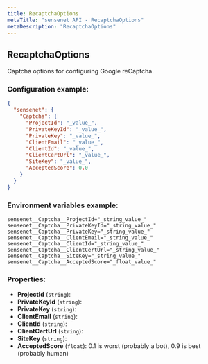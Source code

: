 ```yaml
---
title: RecaptchaOptions
metaTitle: "sensenet API - RecaptchaOptions"
metaDescription: "RecaptchaOptions"
---
```


## RecaptchaOptions

Captcha options for configuring Google reCaptcha.

### Configuration example:
``` json
{
  "sensenet": {
    "Captcha": {
      "ProjectId": "_value_",
      "PrivateKeyId": "_value_",
      "PrivateKey": "_value_",
      "ClientEmail": "_value_",
      "ClientId": "_value_",
      "ClientCertUrl": "_value_",
      "SiteKey": "_value_",
      "AcceptedScore": 0.0
    }
  }
}
```
### Environment variables example:
```
sensenet__Captcha__ProjectId="_string_value_"
sensenet__Captcha__PrivateKeyId="_string_value_"
sensenet__Captcha__PrivateKey="_string_value_"
sensenet__Captcha__ClientEmail="_string_value_"
sensenet__Captcha__ClientId="_string_value_"
sensenet__Captcha__ClientCertUrl="_string_value_"
sensenet__Captcha__SiteKey="_string_value_"
sensenet__Captcha__AcceptedScore="_float_value_"
```
### Properties:
- **ProjectId** (`string`): 
- **PrivateKeyId** (`string`): 
- **PrivateKey** (`string`): 
- **ClientEmail** (`string`): 
- **ClientId** (`string`): 
- **ClientCertUrl** (`string`): 
- **SiteKey** (`string`): 
- **AcceptedScore** (`float`): 0.1 is worst (probably a bot), 0.9 is best (probably human)

